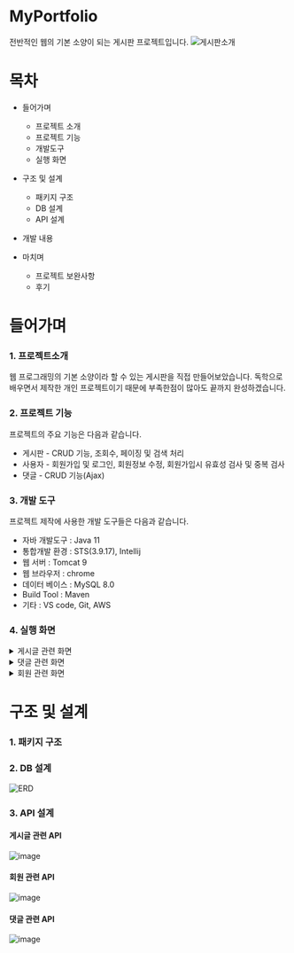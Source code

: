 # MyPortfolio
전반적인 웹의 기본 소양이 되는 게시판 프로젝트입니다.
![게시판소개](https://user-images.githubusercontent.com/75352561/182530010-2d866255-f9ce-451b-bde5-c1b40a344430.JPG)
# 목차

+ 들어가며

  + 프로젝트 소개
  + 프로젝트 기능
  + 개발도구
  + 실행 화면
  
+ 구조 및 설계
  + 패키지 구조
  + DB 설계
  + API 설계
 
+ 개발 내용

+ 마치며
  + 프로젝트 보완사항
  + 후기
# 들어가며
### 1. 프로젝트소개
웹 프로그래밍의 기본 소양이라 할 수 있는 게시판을 직접 만들어보았습니다.
독학으로 배우면서 제작한 개인 프로젝트이기 때문에 부족한점이 많아도 끝까지 완성하겠습니다.

### 2. 프로젝트 기능
프로젝트의 주요 기능은 다음과 같습니다.
  + 게시판 - CRUD 기능, 조회수, 페이징 및 검색 처리
  + 사용자 - 회원가입 및 로그인, 회원정보 수정, 회원가입시 유효성 검사 및 중복 검사
  + 댓글 - CRUD 기능(Ajax)

### 3. 개발 도구
 프로젝트 제작에 사용한 개발 도구들은 다음과 같습니다.
  + 자바 개발도구 : Java 11
  + 통합개발 환경 : STS(3.9.17), Intellij
  + 웹 서버 : Tomcat 9
  + 웹 브라우저 : chrome
  + 데이터 베이스 : MySQL 8.0
  + Build Tool : Maven
  + 기타 : VS code, Git, AWS

 ### 4. 실행 화면
 <details>
    <summary>게시글 관련 화면</summary>
    <h4> 1.게시글 전체목록 </h4>
    <img src=https://user-images.githubusercontent.com/75352561/182808791-403fab2f-3eec-4127-b674-ac239a8e1351.JPG />
    <h4> 2.게시글 검색 </h4>
    <img src=https://user-images.githubusercontent.com/75352561/182809213-01c403e6-215a-4288-b882-40ce2c309a99.JPG />
    <h4> 3-1게시글 조회 </h4>
      다른사람이 작성한 게시글 조회의 경우 "글쓰기"버튼과, "목록"버튼만 존재합니다.
    <img src=https://user-images.githubusercontent.com/75352561/182809323-843db8a2-9a02-4f6d-bf1f-56d31d353016.JPG />
    <h4> 3-2게시글 조회
      본인이 작성한 게시글 조회의 경우 "수정","삭제"버튼이 추가로 존재합니다.
    <img src=https://user-images.githubusercontent.com/75352561/182809619-6bec1b18-54f1-4447-b98c-0fbca53f9747.JPG />
</details>

 <details>
  <summary>댓글 관련 화면</summary>
  <h4> 1.댓글 입력 </h4>
  <img src=https://user-images.githubusercontent.com/75352561/182828695-70cbd5f3-ea38-4d91-851f-69539894cd83.JPG />
  <h4> 2.댓글 목록 </h4>
  <img src=https://user-images.githubusercontent.com/75352561/182828831-67b8b814-aab5-4f85-bb13-7fde2cbf3ddc.JPG />
  <h4> 3.댓글 목록 </h4>
  다른 사람이 작성한 댓글의 경우 밑에와 같이 수정,삭제 버튼이 없습니다.
  <img src=https://user-images.githubusercontent.com/75352561/182829098-7240c819-4994-4fdc-a909-9d6bbd34e85f.JPG />
 </details>
 
 <details>
  <summary>회원 관련 화면</summary>
   <h4> 1.회원 가입 화면</h4>
   <img src=https://user-images.githubusercontent.com/75352561/182831742-c192dbb6-c6f6-4f5f-a942-8494128827e6.JPG />
   <h4> 2.회원 가입 유효성검사1
   <img src=https://user-images.githubusercontent.com/75352561/182831876-22342a8a-9b43-47a3-bd86-f482173062ea.JPG />
   <h4> 3.회원 가입 유효성검사2
   <img src=https://user-images.githubusercontent.com/75352561/182831972-c0d8d86d-7ecb-4499-ba5b-e65f3e460c1b.JPG />
   <h4> 4.회원 정보 수정
   <img src=https://user-images.githubusercontent.com/75352561/182832033-79aaa36f-7f13-4e2b-bb9a-2b6801239762.JPG />
 </details>

# 구조 및 설계

### 1. 패키지 구조

### 2. DB 설계

![ERD](https://user-images.githubusercontent.com/75352561/182555467-f353b2e9-0473-4de5-af20-58bc747a7a90.JPG)


### 3. API 설계

#### 게시글 관련 API
![image](https://user-images.githubusercontent.com/75352561/182540779-71443375-0cd2-454c-bf4b-8a03821025e9.png)
#### 회원 관련 API
![image](https://user-images.githubusercontent.com/75352561/182545876-480ad2ec-2882-49bf-ae14-92c679be128c.png)
#### 댓글 관련 API
![image](https://user-images.githubusercontent.com/75352561/182545920-8a6de42b-77d1-43e0-a0ef-e874fa55ebb9.png)


